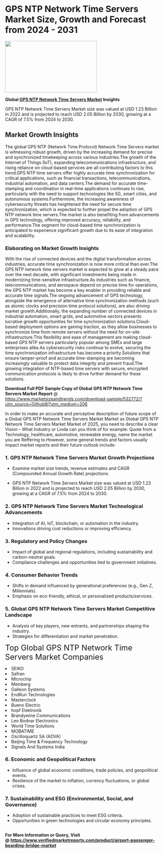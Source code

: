 <H1>GPS NTP Network Time Servers Market Size, Growth and Forecast from 2024 - 2031</H1><img class="aligncenter size-medium wp-image-584254" src="https://thirdeyenews.in/wp-content/uploads/2024/09/Global-Market-Research-300x168.jpeg" alt="" width="300" height="168" /><p><strong>Global&nbsp;<a href="https://www.marketsizeandtrends.com/download-sample/532772/?utm_source=Github8j?utm_medium=206">GPS NTP Network Time Servers Market</a> Insights</strong></p><p>GPS NTP Network Time Servers Market size was valued at USD 1.23 Billion in 2022 and is projected to reach USD 2.05 Billion by 2030, growing at a CAGR of 7.5% from 2024 to 2030.</p><p><h2>Market Growth Insights</h2> <p>The global GPS NTP (Network Time Protocol) Network Time Servers market is witnessing robust growth, driven by the increasing demand for precise and synchronized timekeeping across various industries.The growth of the Internet of Things (IoT), expanding telecommunications infrastructure, and rising reliance on cloud-based services are all contributing factors to this trend.GPS NTP time servers offer highly accurate time synchronization for critical applications, such as financial transactions, telecommunications, industrial automation, and data centers.The demand for accurate time-stamping and coordination in real-time applications continues to rise, particularly with the need to support technologies like 5G, smart cities, and autonomous systems.Furthermore, the increasing awareness of cybersecurity threats has heightened the need for secure time synchronization, which is expected to further propel the adoption of GPS NTP network time servers.The market is also benefiting from advancements in GPS technology, offering improved accuracy, reliability, and performance.The segment for cloud-based time synchronization is anticipated to experience significant growth due to its ease of integration and scalability. <h3>Elaborating on Market Growth Insights</h3> <p>With the rise of connected devices and the digital transformation across industries, accurate time synchronization is now more critical than ever.The GPS NTP network time servers market is expected to grow at a steady pace over the next decade, with significant investments being made in modernizing time-sensitive infrastructure.As industries such as finance, telecommunications, and aerospace depend on precise time for operations, the GPS NTP market has become a key enabler in providing reliable and accurate time signals.The ongoing advancement of GPS technology, alongside the emergence of alternative time synchronization methods (such as atomic clocks and precision time protocol solutions), are also driving market growth.Additionally, the expanding number of connected devices in industrial automation, smart grids, and automotive sectors presents lucrative growth opportunities for time synchronization solutions.Cloud-based deployment options are gaining traction, as they allow businesses to synchronize time from remote servers without the need for on-site infrastructure.This flexibility and ease of management are making cloud-based GPS NTP servers particularly popular among SMEs and large enterprises alike.As cybersecurity risks continue to evolve, securing the time synchronization infrastructure has become a priority.Solutions that ensure tamper-proof and accurate time-stamping are becoming increasingly valuable to protect data integrity and prevent fraud.The growing integration of NTP-based time servers with secure, encrypted communication protocols is likely to drive further demand for these solutions.</p><p><span class=""><strong>Download Full PDF Sample Copy of Global GPS NTP Network Time Servers Market Report</strong> @ <a href="https://www.marketsizeandtrends.com/download-sample/532772/?utm_source=Github8j?utm_medium=206" target="_blank">https://www.marketsizeandtrends.com/download-sample/532772/?utm_source=Github8j?utm_medium=206</a></span></p><p>In order to make an accurate and perceptive description of future scope of a Global&nbsp;GPS NTP Network Time Servers Market Market as Global&nbsp;GPS NTP Network Time Servers Market Market of 2025, you need to describe a clear Vision &ndash; What Industry or Linda can you think of for example: Quote from a Technology, healthcare, automotive, renewable energy, name the market you are Reffering to.However, some general trends and factors usually impact market reports and their future outlook include:</p><h3>1.&nbsp;<strong>GPS NTP Network Time Servers Market Growth Projections</strong></h3><ul><li>Examine market size trends, revenue estimates and CAGR (Compounded Annual Growth Rate) projections.</li><li><p>GPS NTP Network Time Servers Market size was valued at USD 1.23 Billion in 2022 and is projected to reach USD 2.05 Billion by 2030, growing at a CAGR of 7.5% from 2024 to 2030.</p></li></ul><h3>2.&nbsp;<strong>GPS NTP Network Time Servers Market Technological Advancements</strong></h3><ul><li>Integration of AI, IoT, blockchain, or automation in the industry.</li><li>Innovations driving cost reductions or improving efficiency.</li></ul><h3>3.&nbsp;<strong>Regulatory and Policy Changes</strong></h3><ul><li>Impact of global and regional regulations, including sustainability and carbon-neutral goals.</li><li>Compliance challenges and opportunities tied to government initiatives.</li></ul><h3>4.&nbsp;<strong>Consumer Behavior Trends</strong></h3><ul><li>Shifts in demand influenced by generational preferences (e.g., Gen Z, Millennials).</li><li>Emphasis on eco-friendly, ethical, or personalized products/services.</li></ul><h3>5.&nbsp;<strong>Global GPS NTP Network Time Servers Market Competitive Landscape</strong></h3><ul><li>Analysis of key players, new entrants, and partnerships shaping the industry.</li><li>Strategies for differentiation and market penetration.</li></ul><p data-pm-slice="1 1 []"><span style="color: inherit; font-family: inherit; font-size: 25px;">Top Global GPS NTP Network Time Servers Market Companies</span></p><div class="" data-test-id=""><p><li>SEIKO</li><li> Safran</li><li> Microchip</li><li> Meinberg</li><li> Galleon Systems</li><li> EndRun Technologies</li><li> Masterclock</li><li> Bueno Electric</li><li> hopf Elektronik</li><li> Brandywine Communications</li><li> Leo Bodnar Electronics</li><li> World Time Solutions</li><li> MOBATIME</li><li> Oscilloquartz SA (ADVA)</li><li> Beijing Time & Frequency Technology</li><li> Signals And Systems India</li></p></div><h3>6.&nbsp;<strong>Economic and Geopolitical Factors</strong></h3><ul><li>Influence of global economic conditions, trade policies, and geopolitical events.</li><li>Resilience of the market to inflation, currency fluctuations, or global crises.</li></ul><h3>7.&nbsp;<strong>Sustainability and ESG (Environmental, Social, and Governance)</strong></h3><ul><li>Adoption of sustainable practices to meet ESG criteria.</li><li>Opportunities in green technologies and circular economy principles.</li></ul><h2><strong style="font-size: 14px;">For More Information or Query, Visit @&nbsp;</strong><a style="background-color: #ffffff; font-size: 14px;" href="https://www.marketsizeandtrends.com/report/gps-ntp-network-time-servers-market/" target="_blank">https://www.verifiedmarketreports.com/product/airport-passenger-boarding-bridge-market</a></h2>